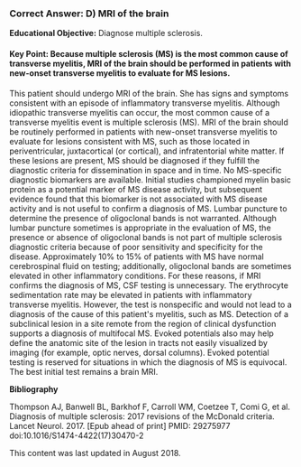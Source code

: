 
### Correct Answer: D) MRI of the brain 

**Educational Objective:** Diagnose multiple sclerosis.

#### **Key Point:** Because multiple sclerosis (MS) is the most common cause of transverse myelitis, MRI of the brain should be performed in patients with new-onset transverse myelitis to evaluate for MS lesions.

This patient should undergo MRI of the brain. She has signs and symptoms consistent with an episode of inflammatory transverse myelitis. Although idiopathic transverse myelitis can occur, the most common cause of a transverse myelitis event is multiple sclerosis (MS). MRI of the brain should be routinely performed in patients with new-onset transverse myelitis to evaluate for lesions consistent with MS, such as those located in periventricular, juxtacortical (or cortical), and infratentorial white matter. If these lesions are present, MS should be diagnosed if they fulfill the diagnostic criteria for dissemination in space and in time.
No MS-specific diagnostic biomarkers are available. Initial studies championed myelin basic protein as a potential marker of MS disease activity, but subsequent evidence found that this biomarker is not associated with MS disease activity and is not useful to confirm a diagnosis of MS.
Lumbar puncture to determine the presence of oligoclonal bands is not warranted. Although lumbar puncture sometimes is appropriate in the evaluation of MS, the presence or absence of oligoclonal bands is not part of multiple sclerosis diagnostic criteria because of poor sensitivity and specificity for the disease. Approximately 10% to 15% of patients with MS have normal cerebrospinal fluid on testing; additionally, oligoclonal bands are sometimes elevated in other inflammatory conditions. For these reasons, if MRI confirms the diagnosis of MS, CSF testing is unnecessary.
The erythrocyte sedimentation rate may be elevated in patients with inflammatory transverse myelitis. However, the test is nonspecific and would not lead to a diagnosis of the cause of this patient's myelitis, such as MS.
Detection of a subclinical lesion in a site remote from the region of clinical dysfunction supports a diagnosis of multifocal MS. Evoked potentials also may help define the anatomic site of the lesion in tracts not easily visualized by imaging (for example, optic nerves, dorsal columns). Evoked potential testing is reserved for situations in which the diagnosis of MS is equivocal. The best initial test remains a brain MRI.

**Bibliography**

Thompson AJ, Banwell BL, Barkhof F, Carroll WM, Coetzee T, Comi G, et al. Diagnosis of multiple sclerosis: 2017 revisions of the McDonald criteria. Lancet Neurol. 2017. [Epub ahead of print] PMID: 29275977 doi:10.1016/S1474-4422(17)30470-2

This content was last updated in August 2018.